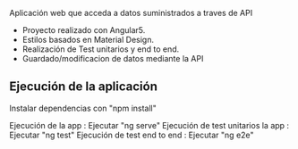Aplicación web que acceda a datos suministrados a traves de API

- Proyecto realizado con Angular5.
- Estilos basados en Material Design.
- Realización de Test unitarios y end to end.
- Guardado/modificacion de datos mediante la API


Ejecución de la aplicación
--------------------------
Instalar dependencias con "npm install"

Ejecución de la app : Ejecutar "ng serve"
Ejecución de test unitarios la app : Ejecutar "ng test"
Ejecución de test end to end : Ejecutar "ng e2e"
